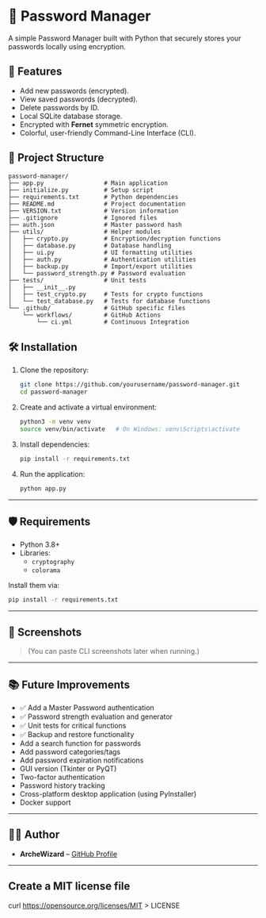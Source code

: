 # 🔐 Password Manager

A simple Password Manager built with Python that securely stores your passwords locally using encryption.

## 🚀 Features

- Add new passwords (encrypted).
- View saved passwords (decrypted).
- Delete passwords by ID.
- Local SQLite database storage.
- Encrypted with **Fernet** symmetric encryption.
- Colorful, user-friendly Command-Line Interface (CLI).

## 📂 Project Structure

```plaintext
password-manager/
├── app.py                 # Main application
├── initialize.py          # Setup script
├── requirements.txt       # Python dependencies
├── README.md              # Project documentation
├── VERSION.txt            # Version information
├── .gitignore             # Ignored files
├── auth.json              # Master password hash
├── utils/                 # Helper modules
│   ├── crypto.py          # Encryption/decryption functions
│   ├── database.py        # Database handling
│   ├── ui.py              # UI formatting utilities
│   ├── auth.py            # Authentication utilities
│   ├── backup.py          # Import/export utilities
│   └── password_strength.py # Password evaluation
├── tests/                 # Unit tests
│   ├── __init__.py
│   ├── test_crypto.py     # Tests for crypto functions
│   └── test_database.py   # Tests for database functions
└── .github/               # GitHub specific files
    └── workflows/         # GitHub Actions
        └── ci.yml         # Continuous Integration
```

## 🛠️ Installation

1. Clone the repository:

    ```bash
    git clone https://github.com/yourusername/password-manager.git
    cd password-manager
    ```

2. Create and activate a virtual environment:

    ```bash
    python3 -m venv venv
    source venv/bin/activate   # On Windows: venv\Scripts\activate
    ```

3. Install dependencies:

    ```bash
    pip install -r requirements.txt
    ```

4. Run the application:

    ```bash
    python app.py
    ```

---

## 🛡️ Requirements

- Python 3.8+
- Libraries:
  - `cryptography`
  - `colorama`

Install them via:

```bash
pip install -r requirements.txt
```

---

## 📸 Screenshots

> (You can paste CLI screenshots later when running.)

---

## 📚 Future Improvements

- ✅ Add a Master Password authentication
- ✅ Password strength evaluation and generator
- ✅ Unit tests for critical functions
- ✅ Backup and restore functionality
- Add a search function for passwords
- Add password categories/tags
- Add password expiration notifications
- GUI version (Tkinter or PyQT)
- Two-factor authentication
- Password history tracking
- Cross-platform desktop application (using PyInstaller)
- Docker support

---

## 👨‍💻 Author

- **ArcheWizard** – [GitHub Profile](https://github.com/ArcheWizard)

---

## Create a MIT license file

curl <https://opensource.org/licenses/MIT> > LICENSE
